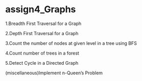 # assign4_Graphs
1.Breadth First Traversal for a Graph

2.Depth First Traversal for a Graph

3.Count the number of nodes at given level in a tree using BFS

4.Count number of trees in a forest

5.Detect Cycle in a Directed Graph

(miscellaneous)Implement n-Queen’s Problem
